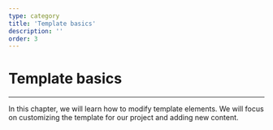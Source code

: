 ```yaml
---
type: category
title: 'Template basics'
description: ''
order: 3
---
```


# Template basics

---

In this chapter, we will learn how to modify template elements.
We will focus on customizing the template for our project and adding new content.
